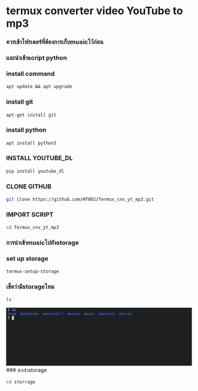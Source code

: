 # termux converter video YouTube to mp3 

### ควรเข้าโฟรเดอร์ที่ต้องการเก็บmusicไว้ก่อน
### และนำเข้าscript python

### install command

```bash
apt update && apt upgrade 
```

### install git 

```bash
apt-get install git
```

### install python

```bash
apt install python3
```

### INSTALL YOUTUBE_DL

```bash
pip install youtube_dl
```
### CLONE GITHUB
```bash
git clone https://github.com/HT002/Termux_cnv_yt_mp3.git 
```
### IMPORT SCRIPT 
```bash
cd Termux_cnv_yt_mp3
```

### การนำเข้าmusicไปยังstorage

### set up storage
```bash
termux-setup-storage
```
### เช็คว่ามีstorageไหม
```bash
ls
```
<img src="https://github.com/HT002/manage-files/blob/main/IMG/Screenshot_20220209-122731_1.png">
### นำเข้าstorage

```bash
cd storrage
```
